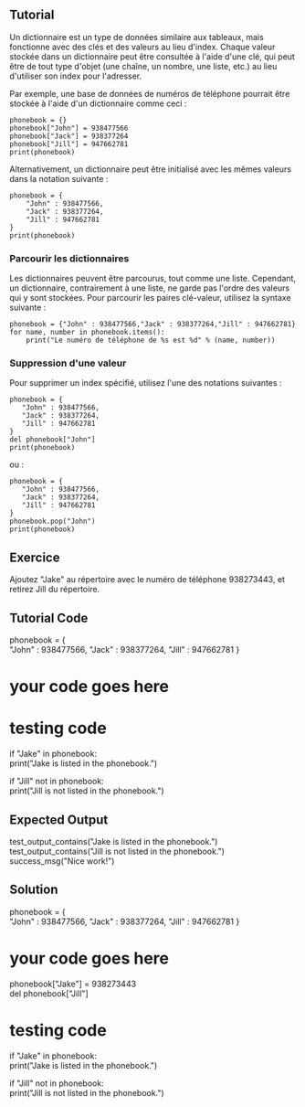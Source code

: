 Tutorial
--------

Un dictionnaire est un type de données similaire aux tableaux, mais fonctionne avec des clés et des valeurs au lieu d'index. Chaque valeur stockée dans un dictionnaire peut être consultée à l'aide d'une clé, qui peut être de tout type d'objet (une chaîne, un nombre, une liste, etc.) au lieu d'utiliser son index pour l'adresser.

Par exemple, une base de données de numéros de téléphone pourrait être stockée à l'aide d'un dictionnaire comme ceci :

    phonebook = {}
    phonebook["John"] = 938477566
    phonebook["Jack"] = 938377264
    phonebook["Jill"] = 947662781
    print(phonebook)

Alternativement, un dictionnaire peut être initialisé avec les mêmes valeurs dans la notation suivante :

    phonebook = {
        "John" : 938477566,
        "Jack" : 938377264,
        "Jill" : 947662781
    }
    print(phonebook)

### Parcourir les dictionnaires

Les dictionnaires peuvent être parcourus, tout comme une liste. Cependant, un dictionnaire, contrairement à une liste, ne garde pas l'ordre des valeurs qui y sont stockées. Pour parcourir les paires clé-valeur, utilisez la syntaxe suivante :

    phonebook = {"John" : 938477566,"Jack" : 938377264,"Jill" : 947662781}
    for name, number in phonebook.items():
        print("Le numéro de téléphone de %s est %d" % (name, number))

### Suppression d'une valeur

Pour supprimer un index spécifié, utilisez l'une des notations suivantes :

    phonebook = {
       "John" : 938477566,
       "Jack" : 938377264,
       "Jill" : 947662781
    }
    del phonebook["John"]
    print(phonebook)

ou :

    phonebook = {
       "John" : 938477566,
       "Jack" : 938377264,
       "Jill" : 947662781
    }
    phonebook.pop("John")
    print(phonebook)


Exercice
--------

Ajoutez "Jake" au répertoire avec le numéro de téléphone 938273443, et retirez Jill du répertoire.

Tutorial Code
-------------

phonebook = {  
    "John" : 938477566,
    "Jack" : 938377264,
    "Jill" : 947662781
}  
# your code goes here

# testing code
if "Jake" in phonebook:  
    print("Jake is listed in the phonebook.")
    
if "Jill" not in phonebook:      
    print("Jill is not listed in the phonebook.")  


Expected Output
---------------

test_output_contains("Jake is listed in the phonebook.")
test_output_contains("Jill is not listed in the phonebook.")
success_msg("Nice work!")

Solution
--------

phonebook = {  
    "John" : 938477566,
    "Jack" : 938377264,
    "Jill" : 947662781
}  

# your code goes here
phonebook["Jake"] = 938273443  
del phonebook["Jill"]  

# testing code
if "Jake" in phonebook:  
    print("Jake is listed in the phonebook.")
    
if "Jill" not in phonebook:      
    print("Jill is not listed in the phonebook.")